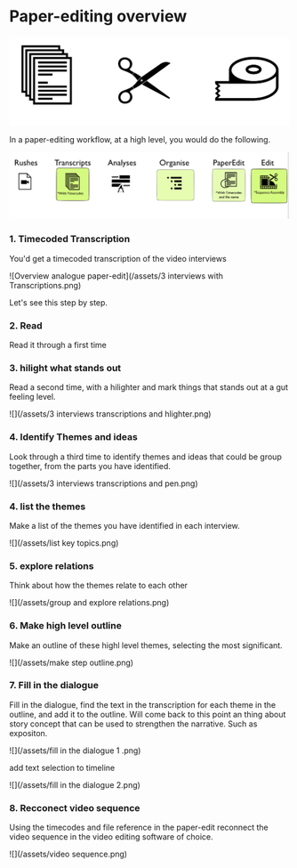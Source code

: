 # Paper-editing overview

![](/assets/paper-editing-logos.png)

In a paper-editing workflow, at a high level, you would do the following. 

![paper-edit-overview](/assets/paper-edit-overview.png)


### 1. Timecoded Transcription
You'd get a timecoded transcription of the video interviews

![Overview analogue paper-edit](/assets/3 interviews with Transcriptions.png)

Let's see this step by step.

### 2. Read
Read it through a first time

### 3. hilight what stands out
Read a second time, with a hilighter and mark things that stands out at a gut feeling level. 

![](/assets/3 interviews transcriptions and hlighter.png)

### 4. Identify Themes and ideas
Look through a third time to identify themes and ideas that could be group together, from the parts you have identified. 

![](/assets/3 interviews transcriptions and pen.png)

### 4. list the themes
Make a list of the themes you have identified in each interview.

![](/assets/list key topics.png)

### 5. explore relations
Think about how the themes relate to each other

![](/assets/group and explore relations.png)

### 6. Make high level outline
Make an outline of these highl level themes, selecting the most significant.

![](/assets/make step outline.png)

### 7.  Fill in the dialogue
Fill in the dialogue, find the text in the transcription for each theme in the outline, and add it to the outline.
Will come back to this point an thing about story concept that can be used to strengthen the narrative. Such as expositon.

![](/assets/fill in the dialogue 1 .png)

add text selection to timeline

![](/assets/fill in the dialogue 2.png)

### 8. Recconect video sequence
Using the timecodes and file reference in the paper-edit reconnect the video sequence in the video editing software of choice. 

![](/assets/video sequence.png)






